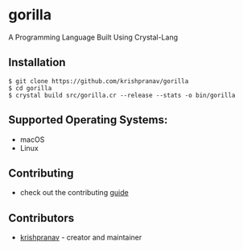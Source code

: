# gorilla

A Programming Language Built Using Crystal-Lang

## Installation

```
$ git clone https://github.com/krishpranav/gorilla
$ cd gorilla
$ crystal build src/gorilla.cr --release --stats -o bin/gorilla
```

## Supported Operating Systems:
- macOS
- Linux

## Contributing
- check out the contributing [guide](https://github.com/krishpranav/gorilla/)

## Contributors

- [krishpranav](https://github.com/krishpranav) - creator and maintainer
